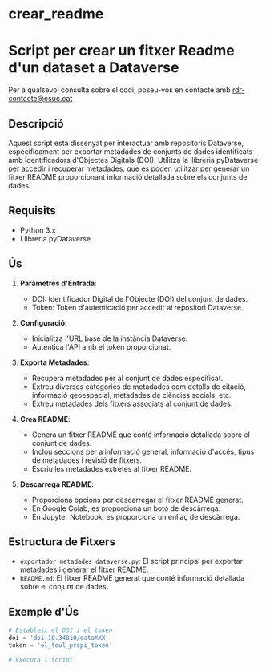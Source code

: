# crear_readme

# Script per crear un fitxer Readme d'un dataset a Dataverse
Per a qualsevol consulta sobre el codi, poseu-vos en contacte amb rdr-contacte@csuc.cat

## Descripció
Aquest script està dissenyat per interactuar amb repositoris Dataverse, específicament per exportar metadades de conjunts de dades identificats amb Identificadors d'Objectes Digitals (DOI). Utilitza la llibreria pyDataverse per accedir i recuperar metadades, que es poden utilitzar per generar un fitxer README proporcionant informació detallada sobre els conjunts de dades.

## Requisits
- Python 3.x
- Llibreria pyDataverse

## Ús
1. **Paràmetres d'Entrada**:
    - DOI: Identificador Digital de l'Objecte (DOI) del conjunt de dades.
    - Token: Token d'autenticació per accedir al repositori Dataverse.

2. **Configuració**:
    - Inicialitza l'URL base de la instància Dataverse.
    - Autentica l'API amb el token proporcionat.

3. **Exporta Metadades**:
    - Recupera metadades per al conjunt de dades especificat.
    - Extreu diverses categories de metadades com detalls de citació, informació geoespacial, metadades de ciències socials, etc.
    - Extreu metadades dels fitxers associats al conjunt de dades.

4. **Crea README**:
    - Genera un fitxer README que conté informació detallada sobre el conjunt de dades.
    - Inclou seccions per a informació general, informació d'accés, tipus de metadades i revisió de fitxers.
    - Escriu les metadades extretes al fitxer README.

5. **Descarrega README**:
    - Proporciona opcions per descarregar el fitxer README generat.
    - En Google Colab, es proporciona un botó de descàrrega.
    - En Jupyter Notebook, es proporciona un enllaç de descàrrega.

## Estructura de Fitxers
- `exportador_metadades_dataverse.py`: El script principal per exportar metadades i generar el fitxer README.
- `README.md`: El fitxer README generat que conté informació detallada sobre el conjunt de dades.

## Exemple d'Ús
```python
# Estableix el DOI i el token
doi = 'doi:10.34810/dataXXX'
token = 'el_teul_propi_token'

# Executa l'script
